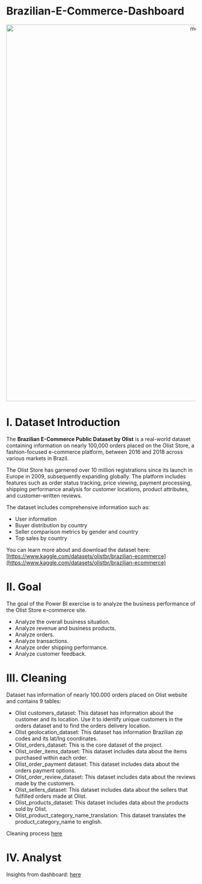 # Brazilian-E-Commerce-Dashboard

<div align="center">
  <img src="https://github.com/user-attachments/assets/fdbffd46-4f92-47c7-8f00-d9bfb3d29fcf" alt="mô tả" width="1000">
</div>

# I. Dataset Introduction

The **Brazilian E-Commerce Public Dataset by Olist** is a real-world dataset containing information on nearly 100,000 orders placed on the Olist Store, a fashion-focused e-commerce platform, between 2016 and 2018 across various markets in Brazil.

The Olist Store has garnered over 10 million registrations since its launch in Europe in 2009, subsequently expanding globally. The platform includes features such as order status tracking, price viewing, payment processing, shipping performance analysis for customer locations, product attributes, and customer-written reviews.

The dataset includes comprehensive information such as:  
- User information  
- Buyer distribution by country  
- Seller comparison metrics by gender and country  
- Top sales by country  

You can learn more about and download the dataset here: [https://www.kaggle.com/datasets/olistbr/brazilian-ecommerce](https://www.kaggle.com/datasets/olistbr/brazilian-ecommerce)

# II. Goal
The goal of the Power BI exercise is to analyze the business performance of the Olist Store e-commerce site.

- Analyze the overall business situation.
- Analyze revenue and business products.
- Analyze orders.
- Analyze transactions.
- Analyze order shipping performance.
- Analyze customer feedback.
# III. Cleaning
Dataset has information of nearly 100.000 orders placed on Olist website and contains 9 tables: 
- Olist customers_dataset: This dataset has information about the customer and its location. Use it to identify unique customers in the orders dataset and to find the orders delivery location.
- Olist geolocation_dataset: This dataset has information Brazilian zip codes and its lat/lng coordinates.
- Olist_orders_dataset: This is the core dataset of the project.
- Olist_order_items_dataset: This dataset includes data about the items purchased within each order.
- Olist_order_payment dataset: This dataset includes data about the orders payment options.
- Olist_order_review_dataset: This dataset includes data about the reviews made by the customers.
- Olist_sellers_dataset: This dataset includes data about the sellers that fulfilled orders made at Olist.
- Olist_products_dataset: This dataset includes data about the products sold by Olist.
- Olist_product_category_name_translation: This dataset translates the product_category_name to english.

Cleaning process [here](https://github.com/cuongdaoo/Brazilian-E-Commerce-Dashboard/blob/main/Cleaning.md)

# IV. Analyst
Insights from dashboard: [here](https://github.com/cuongdaoo/Brazilian-E-Commerce-Dashboard/blob/main/Analyst.md)

